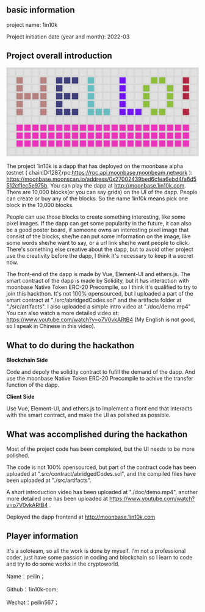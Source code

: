 ## basic information

project name: 1in10k

Project initiation date (year and month): 2022-03

## Project overall introduction

![](./docs/logo.png)

The project 1in10k is a dapp that has deployed on the moonbase alpha testnet ( chainID:1287,rpc:https://rpc.api.moonbase.moonbeam.network ): https://moonbase.moonscan.io/address/0x27002439bed6cfea6ebd4fa6d5512cf1ec5e975b. You can play the dapp at http://moonbase.1in10k.com. There are 10,000 blocks(or you can say grids) on the UI of the dapp. People can create or buy any of the blocks. So the name 1in10k means pick one block in the 10,000 blocks.

People can use those blocks to create something interesting, like some pixel images. If the dapp can get some popularity in the future, it can also be a good poster board, if someone owns an interesting pixel image that consist of the blocks, she/he can put some information on the image, like some words she/he want to say, or a url link she/he want people to click. There's something else creative about the dapp, but to avoid other project use the creativity before the dapp, I think It's necessary to keep it a secret now.

The front-end of the dapp is made by Vue, Element-UI and ethers.js. The smart contract of the dapp is made by Solidity, but it has interaction with moonbase Native Token ERC-20 Precompile, so I think it's qualified to try to join this hackthon. It's not 100% opensourced, but I uploaded a part of the smart contract at "./src/abridgedCodes.sol" and the artifacts folder at "./src/artifacts". I also uploaded a simple intro video at "./doc/demo.mp4" You can also watch a more detailed video at: https://www.youtube.com/watch?v=o7V0vkARtB4 (My English is not good, so I speak in Chinese in this video).

## What to do during the hackathon

**Blockchain Side**

Code and depoly the solidity contract to fufill the demand of the dapp. And use the moonbase Native Token ERC-20 Precompile to achive the transfer function of the dapp.

**Client Side**

Use Vue, Element-UI, and ethers.js to implement a front end that interacts with the smart contract, and make the UI as polished as possible.

## What was accomplished during the hackathon

Most of the project code has been completed, but the UI needs to be more polished.

The code is not 100% opensourced, but part of the contract code has been uploaded at ".src/contract/abridgedCodes.sol", and the compiled files have been uploaded at "./src/artifacts".

A short introduction video has been uploaded at "./doc/demo.mp4", another more detailed one has been uploaded at https://www.youtube.com/watch?v=o7V0vkARtB4 .

Deployed the dapp frontend at http://moonbase.1in10k.com

## Player information

It's a soloteam, so all the work is done by myself. I'm not a professional coder, just have some passion in coding and blockchain so I learn to code and try to do some works in the cryptoworld.

Name：peilin；

Github：1in10k-com;

Wechat：peilin567；
